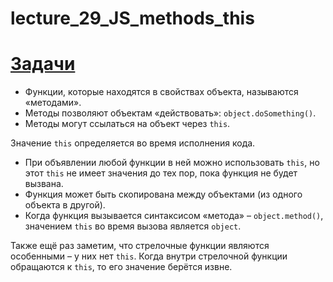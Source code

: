 # lecture_29_JS_methods_this  
#  [Задачи ](https://github.com/schoolteacherMP/lecture_29_JS_methods_this/blob/main/tasks.md)  

-  Функции, которые находятся в свойствах объекта, называются «методами».  
-  Методы позволяют объектам «действовать»: `object.doSomething()`.  
-  Методы могут ссылаться на объект через `this`.  

Значение `this` определяется во время исполнения кода.  

-  При объявлении любой функции в ней можно использовать `this`, но этот `this` не имеет значения до тех пор, пока функция не будет вызвана.  
-  Функция может быть скопирована между объектами (из одного объекта в другой).  
-  Когда функция вызывается синтаксисом «метода» – `object.method()`, значением `this` во время вызова является `object`.  
 
Также ещё раз заметим, что стрелочные функции являются особенными – у них нет `this`. Когда внутри стрелочной функции обращаются к `this`, то его значение берётся извне.  

